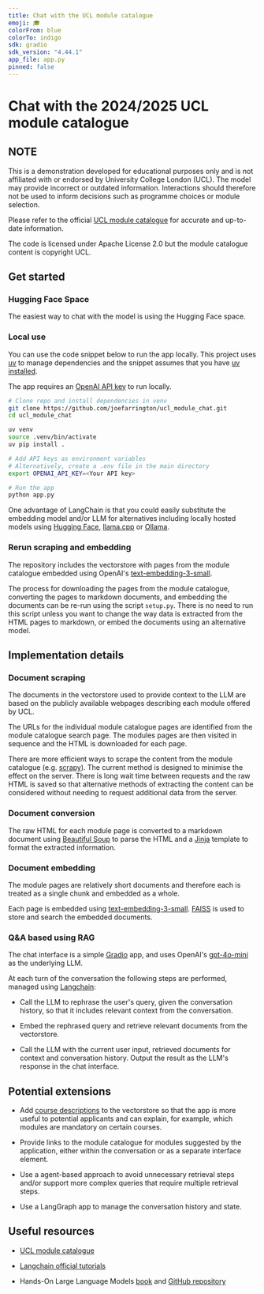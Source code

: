 ```yaml
---
title: Chat with the UCL module catalogue
emoji: 🎓
colorFrom: blue
colorTo: indigo
sdk: gradio
sdk_version: "4.44.1"
app_file: app.py
pinned: false
---
```


# Chat with the 2024/2025 UCL module catalogue

## NOTE

This is a demonstration developed for educational purposes only and is not affiliated with or endorsed by University College London (UCL). The model may provide incorrect or outdated information. Interactions should therefore not be used to inform decisions such as programme choices or module selection.

Please refer to the official [UCL module catalogue](https://www.ucl.ac.uk/module-catalogue) for accurate and up-to-date information.

The code is licensed under Apache License 2.0 but the module catalogue content is copyright UCL.

## Get started

### Hugging Face Space

The easiest way to chat with the model is using the Hugging Face space.

### Local use

You can use the code snippet below to run the app locally. This project uses [uv](https://docs.astral.sh/uv/) to manage dependencies and the snippet assumes that you have [uv installed](https://docs.astral.sh/uv/getting-started/installation/).

The app requires an [OpenAI API key](https://help.openai.com/en/articles/4936850-where-do-i-find-my-openai-api-key) to run locally.

```bash
# Clone repo and install dependencies in venv
git clone https://github.com/joefarrington/ucl_module_chat.git
cd ucl_module_chat

uv venv
source .venv/bin/activate
uv pip install .

# Add API keys as environment variables
# Alternatively, create a .env file in the main directory
export OPENAI_API_KEY=<Your API key>

# Run the app
python app.py
```

One advantage of LangChain is that you could easily substitute the embedding model and/or LLM for alternatives including locally hosted models using [Hugging Face](https://python.langchain.com/docs/integrations/providers/huggingface/), [llama.cpp](https://python.langchain.com/docs/integrations/providers/llamacpp/) or [Ollama](https://python.langchain.com/docs/integrations/providers/ollama/).

### Rerun scraping and embedding

The repository includes the vectorstore with pages from the module catalogue embedded using OpenAI's [text-embedding-3-small](https://platform.openai.com/docs/guides/embeddings).

The process for downloading the pages from the module catalogue, converting the pages to markdown documents, and embedding the documents can be re-run using the script `setup.py`. There is no need to run this script unless you want to change the way data is extracted from the HTML pages to markdown, or embed the documents using an alternative model.

## Implementation details

### Document scraping

The documents in the vectorstore used to provide context to the LLM are based on the publicly available webpages describing each module offered by UCL.

The URLs for the individual module catalogue pages are identified from the module catalogue search page. The modules pages are then visited in sequence and the HTML is downloaded for each page.

There are more efficient ways to scrape the content from the module catalogue (e.g. [scrapy](https://scrapy.org/)). The current method is designed to minimise the effect on the server. There is long wait time between requests and the raw HTML is saved so that alternative methods of extracting the content can be considered without needing to request additional data from the server.

### Document conversion

The raw HTML for each module page is converted to a markdown document using [Beautiful Soup](https://www.crummy.com/software/BeautifulSoup/bs4/doc/) to parse the HTML and a [Jinja](https://jinja.palletsprojects.com/en/stable/intro/) template to format the extracted information.

### Document embedding

The module pages are relatively short documents and therefore each is treated as a single chunk and embedded as a whole.

Each page is embedded using [text-embedding-3-small](https://platform.openai.com/docs/guides/embeddings). [FAISS](https://faiss.ai/) is used to store and search the embedded documents.

### Q&A based using RAG

The chat interface is a simple [Gradio](https://www.gradio.app/) app, and uses OpenAI's [gpt-4o-mini](https://openai.com/index/gpt-4o-mini-advancing-cost-efficient-intelligence/) as the underlying LLM.

At each turn of the conversation the following steps are performed, managed using [Langchain](https://python.langchain.com/docs/introduction/):

- Call the LLM to rephrase the user's query, given the conversation history, so that it includes relevant context from the conversation.

- Embed the rephrased query and retrieve relevant documents from the vectorstore.

- Call the LLM with the current user input, retrieved documents for context and conversation history. Output the result as the LLM's response in the chat interface.

## Potential extensions

- Add [course descriptions](https://www.ucl.ac.uk/prospective-students/undergraduate/undergraduate-courses) to the vectorstore so that the app is more useful to potential applicants and can explain, for example, which modules are mandatory on certain courses.

- Provide links to the module catalogue for modules suggested by the application, either within the conversation or as a separate interface element.

- Use a agent-based approach to avoid unnecessary retrieval steps and/or support more complex queries that require multiple retrieval steps.

- Use a LangGraph app to manage the conversation history and state.

## Useful resources

- [UCL module catalogue](https://www.ucl.ac.uk/module-catalogue?collection=drupal-module-catalogue&facetsort=alpha&num_ranks=20&daat=10000&sort=title)

- [Langchain official tutorials](https://python.langchain.com/docs/tutorials/)

- Hands-On Large Language Models [book](https://learning.oreilly.com/library/view/hands-on-large-language/9781098150952/) and [GitHub repository](https://github.com/HandsOnLLM/Hands-On-Large-Language-Models)
